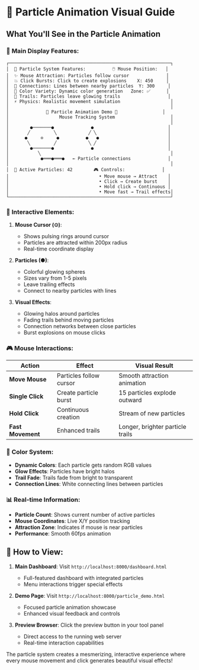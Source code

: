 # 🎨 Particle Animation Visual Guide

## What You'll See in the Particle Animation

### 🌟 **Main Display Features:**

```
┌─────────────────────────────────────────────────────────────┐
│  🎯 Particle System Features:          🖱️ Mouse Position:   │
│  ✨ Mouse Attraction: Particles follow cursor              │
│  💥 Click Bursts: Click to create explosions    X: 450     │
│  🔗 Connections: Lines between nearby particles  Y: 300     │
│  🌈 Color Variety: Dynamic color generation   Zone: ✅      │
│  👻 Trails: Particles leave glowing trails                  │
│  ⚡ Physics: Realistic movement simulation                   │
│                                                             │
│              🌟 Particle Animation Demo 🌟                 │
│                   Mouse Tracking System                     │
│                                                             │
│        ●───────●              ●                            │
│       ╱         ╲            ╱ ╲                           │
│      ●     ⊙     ●          ●   ●                          │
│       ╲         ╱            ╲ ╱                           │
│        ●───────●              ●                            │
│           ╲                                                 │
│            ●═══●═══●   ← Particle connections              │
│                                                             │
│  🎨 Active Particles: 42        🎮 Controls:              │
│                                  • Move mouse → Attract    │
│                                  • Click → Create burst    │
│                                  • Hold click → Continuous │
│                                  • Move fast → Trail effects│
└─────────────────────────────────────────────────────────────┘
```

### 🎯 **Interactive Elements:**

1. **Mouse Cursor (⊙)**: 
   - Shows pulsing rings around cursor
   - Particles are attracted within 200px radius
   - Real-time coordinate display

2. **Particles (●)**:
   - Colorful glowing spheres
   - Sizes vary from 1-5 pixels
   - Leave trailing effects
   - Connect to nearby particles with lines

3. **Visual Effects**:
   - Glowing halos around particles
   - Fading trails behind moving particles
   - Connection networks between close particles
   - Burst explosions on mouse clicks

### 🎮 **Mouse Interactions:**

| Action | Effect | Visual Result |
|--------|--------|---------------|
| **Move Mouse** | Particles follow cursor | Smooth attraction animation |
| **Single Click** | Create particle burst | 15 particles explode outward |
| **Hold Click** | Continuous creation | Stream of new particles |
| **Fast Movement** | Enhanced trails | Longer, brighter particle trails |

### 🌈 **Color System:**

- **Dynamic Colors**: Each particle gets random RGB values
- **Glow Effects**: Particles have bright halos
- **Trail Fade**: Trails fade from bright to transparent
- **Connection Lines**: White connecting lines between particles

### 📊 **Real-time Information:**

- **Particle Count**: Shows current number of active particles
- **Mouse Coordinates**: Live X/Y position tracking
- **Attraction Zone**: Indicates if mouse is near particles
- **Performance**: Smooth 60fps animation

## 🚀 **How to View:**

1. **Main Dashboard**: Visit `http://localhost:8000/dashboard.html`
   - Full-featured dashboard with integrated particles
   - Menu interactions trigger special effects

2. **Demo Page**: Visit `http://localhost:8000/particle_demo.html`
   - Focused particle animation showcase
   - Enhanced visual feedback and controls

3. **Preview Browser**: Click the preview button in your tool panel
   - Direct access to the running web server
   - Real-time interaction capabilities

The particle system creates a mesmerizing, interactive experience where every mouse movement and click generates beautiful visual effects!